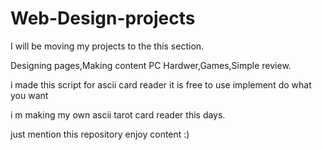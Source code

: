# Web-Design-projects

I will be moving my projects  to the this section.

Designing pages,Making content PC Hardwer,Games,Simple review.


i made this script for ascii card reader it is free to use implement do what you want 

i m making my own ascii tarot card reader this days.

just mention this repository
enjoy content :)
